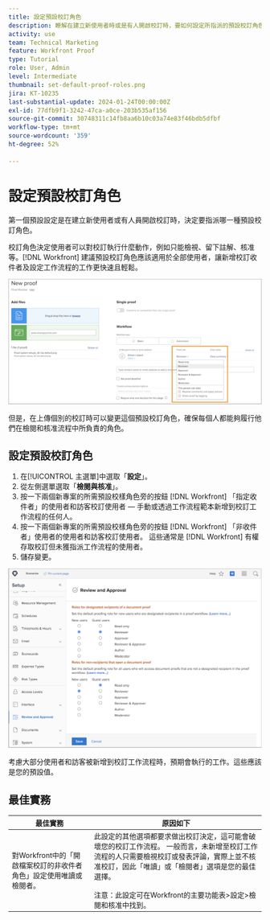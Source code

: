 ```yaml
---
title: 設定預設校訂角色
description: 瞭解在建立新使用者時或是有人開啟校訂時，要如何設定所指派的預設校訂角色。
activity: use
team: Technical Marketing
feature: Workfront Proof
type: Tutorial
role: User, Admin
level: Intermediate
thumbnail: set-default-proof-roles.png
jira: KT-10235
last-substantial-update: 2024-01-24T00:00:00Z
exl-id: 77dfb9f1-3242-47ca-a0ce-203b535af156
source-git-commit: 30748311c14fb8aa6b10c03a74e83f46bdb5dfbf
workflow-type: tm+mt
source-wordcount: '359'
ht-degree: 52%

---
```


# 設定預設校訂角色



第一個預設設定是在建立新使用者或有人員開啟校訂時，決定要指派哪一種預設校訂角色。

校訂角色決定使用者可以對校訂執行什麼動作，例如只能檢視、留下註解、核准等。[!DNL Workfront] 建議預設校訂角色應該適用於全部使用者，讓新增校訂收件者及設定工作流程的工作更快速且輕鬆。

![上傳校訂時可以選取校訂角色](assets/proof-system-setups-proof-role-example.png)

但是，在上傳個別的校訂時可以變更這個預設校訂角色，確保每個人都能夠履行他們在檢閱和核准流程中所負責的角色。


## 設定預設校訂角色

1. 在[!UICONTROL 主選單]中選取「**設定**」。
1. 從左側選單選取「**檢閱與核准**」。
1. 按一下兩個新專案的所需預設校樣角色旁的按鈕 [!DNL Workfront] 「指定收件者」的使用者和訪客校訂使用者 — 手動或透過工作流程範本新增到校訂工作流程的任何人。
1. 按一下兩個新專案的所需預設校樣角色旁的按鈕 [!DNL Workfront] 「非收件者」使用者的使用者和訪客校訂使用者。 這些通常是 [!DNL Workfront] 有權存取校訂但未獲指派工作流程的使用者。
1. 儲存變更。

![Workfront 中的檢閱與核准設定](assets/proof-system-setups-workfront-defaults.png)

考慮大部分使用者和訪客被新增到校訂工作流程時，預期會執行的工作。這些應該是您的預設值。

## 最佳實務

| 最佳實務 | 原因如下 |
|---|---|
| 對Workfront中的「開啟檔案校訂的非收件者角色」設定使用唯讀或檢閱者。 | 此設定的其他選項都要求做出校訂決定，這可能會破壞您的校訂工作流程。 一般而言，未新增至校訂工作流程的人只需要檢視校訂或發表評論，實際上並不核准校訂，因此「唯讀」或「檢閱者」選項是您的最佳選擇。 <br> <br>注意：此設定可在Workfront的主要功能表>設定>檢閱和核准中找到。 |

